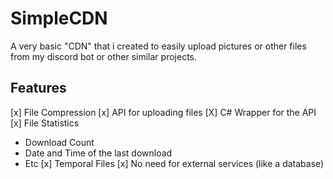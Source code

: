 # SimpleCDN

A very basic "CDN" that i created to easily upload pictures or other files from my discord bot or other similar projects.

## Features

[x] File Compression
[x] API for uploading files
[X] C# Wrapper for the API
[x] File Statistics
  - Download Count
  - Date and Time of the last download
  - Etc
[x] Temporal Files
[x] No need for external services (like a database)
